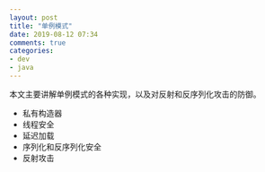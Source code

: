 ```yaml
---
layout: post
title: "单例模式"
date: 2019-08-12 07:34
comments: true
categories: 
- dev
- java
---
```

本文主要讲解单例模式的各种实现，以及对反射和反序列化攻击的防御。

<!-- more -->

+ 私有构造器
+ 线程安全
+ 延迟加载
+ 序列化和反序列化安全
+ 反射攻击